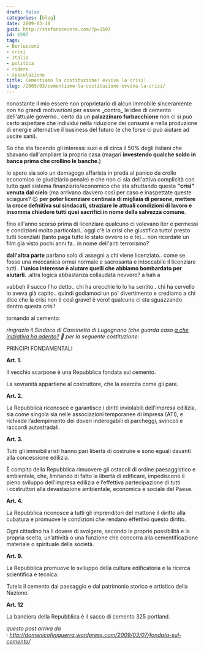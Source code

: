 ```yaml
---
draft: false
categories: [blog]
date: 2009-03-10
guid: http://stefanocecere.com/?p=1597
id: 1597
tags:
- Berlusconi
- crisi
- Italia
- politica
- ridere
- speculazione
title: Cementiamo la costituzione! evviva la crisi!
slug: /2009/03/cementiamo-la-costituzione-evviva-la-crisi/
---
```


nonostante il mio essere non proprietario di alcun immobile sinceramente non ho grandi motivazioni per essere \_contro\_ le idee di cemento dell'attuale governo.. certo da un **palazzinaro furbacchione** non ci si può certo aspettare che individui nella riduzione dei consumi e nella produzione di energie alternative il business del futuro (e che forse ci può aiutare ad uscire sani).

So che sta facendo gli interessi suoi e di circa il 50% degli italiani che sbavano dall'ampliare la propria casa (magari **investendo qualche soldo in banca prima che crollino le banche**.)

Io spero sia solo un demagogo affarista in preda al panico da crollo economico (e giudiziario penale) e che non ci sia dell'attiva complicità con tutto quel sistema finanziario/economico che sta sfruttando questa **"crisi" venuta dal cielo** (ma arrivano davvero così per caso e inaspettate queste sciagure? 😉 **per poter licenziare centinaia di migliaia di persone, mettere la croce defnitiva sui sindacati, straziare le attuali condizioni di lavoro e insomma chiedere tutti quei sacrifici in nome della salvezza comune**.

fino all'anno scorso prima di licenziare qualcuno ci volevano iter e permessi e condizioni molto particolari.. oggi c'è la crisi che giustifica tutto! presto tutti licenziati (tanto paga tutto lo stato ovvero io e te)… non ricordate un film già visto pochi anni fa.. in nome dell'anti terrorismo?

**dall'altra parte** parlano solo di assegni a chi viene licenziato.. come se fosse una meccanica ormai normale e sacrosanta e intoccabile il licenziare tutti.. **l'unico interesse è aiutare quelli che abbiamo bombardato per aiutarli**. .altra logica abbastanza collaudata nevvero? a hah a

vabbeh il succo l'ho detto.. chi ha orecchie lo lo ha sentito.. chi ha cervello lo aveva già capito.. quindi godiamoci un po' divertimento e crediamo a chi dice che la crisi non è così grave! è vero! qualcuno ci sta sguazzando dentro questa crisi!

tornando al cemento:

_ringrazio il Sindaco di Cassinetta di Lugagnano (che guarda caso [a che iniziativa ha aderito?](http://www.marciamondiale.org/adesioni/scheda/-/domenico-finiguerra/) 🙂 per la seguente costituzione:_

PRINCIPI FONDAMENTALI

**Art. 1.**

Il vecchio scarpone è una Repubblica fondata sul cemento.

La sovranità appartiene al costruttore, che la esercita come gli pare.

**Art. 2.**

La Repubblica riconosce e garantisce i diritti inviolabili dell’impresa edilizia, sia come singola sia nelle associazioni temporanee di impresa (ATI), e richiede l’adempimento dei doveri inderogabili di parcheggi, svincoli e raccordi autostradali.

**Art. 3.**

Tutti gli immobiliaristi hanno pari libertà di costruire e sono eguali davanti alla concessione edilizia.

È compito della Repubblica rimuovere gli ostacoli di ordine paesaggistico e ambientale, che, limitando di fatto la libertà di edificare, impediscono il pieno sviluppo dell’impresa edilizia e l’effettiva partecipazione di tutti i costruttori alla devastazione ambientale, economica e sociale del Paese.

**Art. 4.**

La Repubblica riconosce a tutti gli imprenditori del mattone il diritto alla cubatura e promuove le condizioni che rendano effettivo questo diritto.

Ogni cittadino ha il dovere di svolgere, secondo le proprie possibilità e la propria scelta, un’attività o una funzione che concorra alla cementificazione materiale o spirituale della società.

**Art. 9.**

La Repubblica promuove lo sviluppo della cultura edificatoria e la ricerca scientifica e tecnica.

Tutela il cemento dal paesaggio e dal patrimonio storico e artistico della Nazione.

**Art. 12**

La bandiera della Repubblica è il sacco di cemento 325 portland.

_questo post arriva da : <http://domenicofiniguerra.wordpress.com/2009/03/07/fondata-sul-cemento/>_